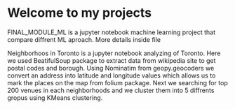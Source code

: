# Welcome to my projects 

FINAL_MODULE_ML is a jupyter notebook machine learning project that compare diffrent ML aproach. More details inside file

Neighborhoos in Toronto is a jupyter notebook analyzing of Toronto. Here we used BeatifulSoup package to extract data from wikipedia site to get postal codes and borough. Using Nominatim from geopy.geocoders we convert an address into latitude and longitude values which allows us to mark the places on the map from folium package. Next we searching for top 200 venues in each neighborhoods and we cluster them into 5 diffrents gropus using KMeans clustering. 
